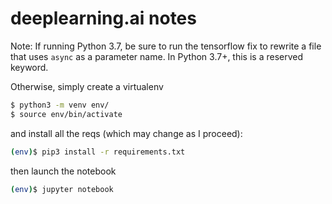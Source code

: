 # deeplearning.ai notes

Note: If running Python 3.7, be sure to run the tensorflow fix to rewrite a file that uses `async` as a parameter name. In Python 3.7+, this is a reserved keyword.

Otherwise, simply create a virtualenv
```sh
$ python3 -m venv env/
$ source env/bin/activate
```

and install all the reqs (which may change as I proceed):
```sh
(env)$ pip3 install -r requirements.txt
```

then launch the notebook
```sh
(env)$ jupyter notebook
```
